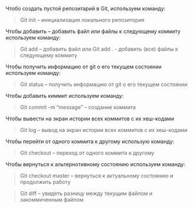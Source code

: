 Чтобо создать пустой репозитарий в Git, используем команду:  
>Git init – инициализация локального репозитория  

Чтобы добавить – добавить файл или файлы к следующему коммиту используем команду:  
>Git add – добавить файл или Git add . - добавить (все) файлы к следующему коммиту  

Чтобы получить информацию от git о его текущем состоянии используем команду:  
>Git status – получить информацию от git о его текущем состоянии  

Чтобы добавить киммит используем команду:  
>Git commit -m “message” – создание коммита  

Чтобы вывести на экран истории всех коммитов с их хеш-кодами  
>Git log – вывод на экран истории всех коммитов с их хеш-кодами   

Чтобы перейти от одного коммита к другому использую команду:  
>Git checkout – переход от одного коммита к другому  

Чтобы вернуться к альтернотивному состоянию используем команду:  
>Git checkout master – вернуться к актуальному состоянию и продолжить работу  

>Git diff – увидеть разницу между текущим файлом и закоммиченным файлом  
